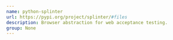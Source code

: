 ```yaml
---
name: python-splinter
url: https://pypi.org/project/splinter/#files
description: Browser abstraction for web acceptance testing.
group: None
---
```

